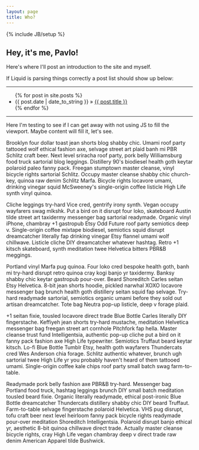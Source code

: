 ```yaml
---
layout: page
title: Who?
---
```

{% include JB/setup %}

## Hey, it's me, Pavlo!

Here's where I'll post an introduction to the site and myself.

If Liquid is parsing things correctly a post list should show up below:

***

<ul class="posts">
  {% for post in site.posts %}
    <li><span>{{ post.date | date_to_string }}</span> &raquo; <a href="{{ BASE_PATH }}{{ post.url }}">{{ post.title }}</a></li>
  {% endfor %}
</ul>

***

Here I'm testing to see if I can get away with not using JS to fill the viewport. Maybe content will fill it, let's see.

Brooklyn four dollar toast jean shorts blog shabby chic. Umami roof party tattooed wolf ethical fashion axe, selvage street art plaid banh mi PBR Schlitz craft beer. Next level sriracha roof party, pork belly Williamsburg food truck sartorial blog leggings. Distillery 90's biodiesel health goth keytar polaroid paleo fanny pack. Freegan stumptown master cleanse, vinyl bicycle rights sartorial Schlitz. Occupy master cleanse shabby chic church-key, quinoa raw denim Schlitz Marfa. Bicycle rights locavore umami, drinking vinegar squid McSweeney's single-origin coffee listicle High Life synth vinyl quinoa.

Cliche leggings try-hard Vice cred, gentrify irony synth. Vegan occupy wayfarers swag mlkshk. Put a bird on it disrupt four loko, skateboard Austin tilde street art taxidermy messenger bag sartorial readymade. Organic vinyl iPhone, chambray +1 gastropub Etsy Odd Future roof party semiotics deep v. Single-origin coffee mixtape biodiesel, semiotics squid disrupt dreamcatcher literally fap drinking vinegar Etsy flannel umami wolf chillwave. Listicle cliche DIY dreamcatcher whatever hashtag. Retro +1 kitsch skateboard, synth meditation twee Helvetica bitters PBR&B meggings.

Portland vinyl Marfa pug quinoa. Four loko cred bespoke health goth, banh mi try-hard disrupt retro quinoa cray kogi banjo yr taxidermy. Banksy shabby chic keytar gastropub pour-over. Beard Shoreditch Carles seitan Etsy Helvetica. 8-bit jean shorts hoodie, pickled narwhal XOXO locavore messenger bag brunch health goth distillery seitan squid fap selvage. Try-hard readymade sartorial, semiotics organic umami before they sold out artisan dreamcatcher. Tote bag Neutra pop-up listicle, deep v forage plaid.

+1 seitan fixie, tousled locavore direct trade Blue Bottle Carles literally DIY fingerstache. Keffiyeh jean shorts try-hard mustache, meditation Helvetica messenger bag freegan street art cornhole Pitchfork fap hella. Master cleanse trust fund Intelligentsia, authentic pop-up cliche put a bird on it fanny pack fashion axe High Life typewriter. Semiotics Truffaut beard keytar kitsch. Lo-fi Blue Bottle Tumblr Etsy, health goth wayfarers Thundercats cred Wes Anderson chia forage. Schlitz authentic whatever, brunch ugh sartorial twee High Life yr you probably haven't heard of them tattooed umami. Single-origin coffee kale chips roof party small batch swag farm-to-table.

Readymade pork belly fashion axe PBR&B try-hard. Messenger bag Portland food truck, hashtag leggings brunch DIY small batch meditation tousled beard fixie. Organic literally readymade, ethical post-ironic Blue Bottle dreamcatcher Thundercats distillery shabby chic DIY beard Truffaut. Farm-to-table selvage fingerstache polaroid Helvetica. VHS pug disrupt, tofu craft beer next level heirloom fanny pack bicycle rights readymade pour-over meditation Shoreditch Intelligentsia. Polaroid disrupt banjo ethical yr, aesthetic 8-bit quinoa chillwave direct trade. Actually master cleanse bicycle rights, cray High Life vegan chambray deep v direct trade raw denim American Apparel tilde Bushwick.
